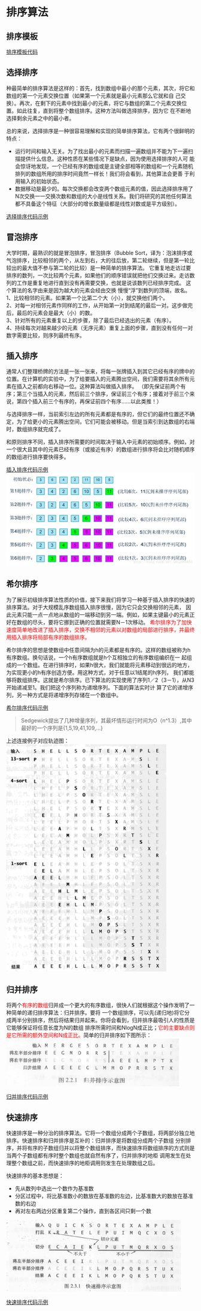 # 排序算法
## 排序模板
[排序模板代码](../src/main/java/lin/xc/coding/skill/algorithm/sort/Example.java)
## 选择排序
种最简单的排序算法是这样的：首先，找到数组中最小的那个元素，其次，将它和数组的第一个元素交换位置（如果第一个元素就是最小元素那么它就和自
己交换）。再次，在剩下的元素中找到最小的元素，将它与数组的第二个元素交换位置。如此往复，直到将整个数组排序。这种方法叫做选择排序，因为它
在不断地选择剩余元素之中的最小者。

总的来说，选择排序是一种很容易理解和实现的简单排序算法，它有两个很鲜明的特点：
- 运行时间和输入无关。为了找出最小的元素而扫描一遍数组并不能为下一遍扫描提供什么信息。这种性质在某些情况下是缺点，因为使用选择排序的人可
  能会惊讶地发现，一个已经有序的数组或是主键全部相等的数组和一个元素随机排列的数组所用的排序时间竟然一样长！我们将会看到，其他算法会更善
  于利用输入的初始状态。
- 数据移动是最少的。每次交换都会改变两个数组元素的值，因此选择排序用了N次交换一一交换次数和数组的大小是线性关系。我们将研究的其他任何算法
  都不具备这个特征（大部分的增长数量级都是线性对数或是平方级别）。

[选择排序代码示例](../src/main/java/lin/xc/coding/skill/algorithm/sort/Selection.java)

## 冒泡排序
大学时期，最熟识的就是冒泡排序，冒泡排序（Bubble Sort，译为：泡沫排序或气泡排序，比较相邻的两个，从左到右，大的往后放，第二轮继续，但是第一轮比较出的最大值不参与第二轮的比较）是一种简单的排序算法。
它重复地走访过要排序的数列，一次比较两个元素，如果他们的顺序错误就把他们交换过来。走访数列的工作是重复地进行直到没有再需要交换，也就是说该数列已经排序完成。
这个算法的名字由来是因为越大的元素会经由交换
慢慢“浮”到数列的顶端，故名。
<br>1、比较相邻的元素。如果第一个比第二个大（小），就交换他们两个。
<br>2、对每一对相邻元素作同样的工作，从开始第一对到结尾的最后一对。这步做完后，最后的元素会是最大（小）的数。
<br>3、针对所有的元素重复以上的步骤，除了最后已经选出的元素（有序）。
<br>4、持续每次对越来越少的元素（无序元素）重复上面的步骤，直到没有任何一对数字需要比较，则序列最终有序。

## 插入排序
通常人们整理桥牌的方法是一张一张来，将每一张牌插入到其它已经有序的牌中的位置。在计算机的实验中，为了给要插入的元素腾出空间，我们需要将其余所有元素在插入之前都向右移动一位。这种算法叫做插入排序。
（即先保证前两个有序；第三个当插入的元素，然后前三个排序，保证前三个有序；接着对于前三个来说，第四个插入前三个有序的，再保证前四个有序……以此类推！）

与选择排序一样，当前索引左边的所有元素都是有序的，但它们的最终位置还不确定，为了给更小的元素腾出空间，它们可能会被移动。但是当索引到达数组的右端时，数组排序就完成了。

和原则排序不同，插入排序所需要的时间取决于输入中元素的初始顺序。例如，对一个很大且其中的元素已经有序（或接近有序）的数组进行排序将会比对随机顺序的数组进行排序要快得多。

[插入排序代码示例](../src/main/java/lin/xc/coding/skill/algorithm/sort/Insertion.java)
![示例图](../img/20210518153100.png)

## 希尔排序
为了展示初级排序算法性质的价值，接下来我们将学习一种基于插入排序的快速的排序算法。对于大规模乱序数组插入排序很慢，因为它只会交换相邻的元素，
因此元素只能一点一点地从数组的一端移动到另一端。例如，如果主键最小的元素正好在数组的尽头，要将它挪到正确的位置就需要N－1次移动。
<font color=#FF0000> 希尔排序为了加快速度简单地改进了插入排序，交换不相邻的元素以对数组的局部进行排序，并最终用插入排序将局部有序的数组排序。</font>

希尔排序的思想是使数组中任意间隔为h的元素都是有序的。这样的数组被称为h有序数组。换句话说，一个h有序数组就是h个互相独立的有序数组编织在一
起组成的一个数组。在进行排序时，如果h很大，我们就能将元素移动到很远的地方，为实现更小的h有序创造方便。用这种方式，对于任意以1结尾的h序列，
我们都能够将数组排序。这就是希尔排序。已下算法的实现使用了序列1／2（3－1），从N3开始递减至1。我们把这个序列称为递增序列。下面的算法实时计
算了它的递增序列，另一种方式是将递增序列存储在一个数组中。

[希尔排序代码示例](../src/main/java/lin/xc/coding/skill/algorithm/sort/Shell.java)
> Sedgewick提出了几种增量序列，其最坏情形运行时间为O（n^1.3）,其中最好的一个序列是{1,5,19,41,109,…}

上述连接例子对应轨迹图：
![轨迹图](../img/20210519102935.png)
## 归并排序
将两个<font color="red">有序的数组</font>归并成一个更大的有序数组，很快人们就根据这个操作发明了一种简单的递归排序算法：归并排序。要将
一个数组排序，可以先(递归地)将它分成两半分别排序，然后将结果归并起来。你将会看到，归并排序最吸引人的性质是它能够保证将任意长度为N的数组
排序所需时间和NlogN成正比；<font color="red">它的主要缺点则是它所需的额外空间和N成正比。</font>简单的归并排序如下图所示：
![归并排序示意图](../img/20210519111535.png)

[归并排序代码示例](../src/main/java/lin/xc/coding/skill/algorithm/sort/Merge.java)

## 快速排序
快速排序是一种分治的排序算法。它将一个数组分成两个子数组，将两部分独立地排序。快速排序和归并排序是互补的：归并排序是将数组分成两个子数组
分别排序，并将有序的子数组归并以将整个数组排序，而快速排序将数组排序的方式则是当两个子数组都有序时整个数组也就自然有序了，归并排序的地柜
调用发生在处理整个数组之前，而快速排序的地柜调用则发生在处理数组之后。

快速排序的基本思想是：
- 先从数列中选出一个数作为基准数
- 分区过程中，将比基准数小的数放在基准数的左边，比基准数大的数放在基准数的右边
- 再对左右两边分区重复第二个操作，直到各区间只剩一个数

![快速排序示意图](../img/20210531171058.png)

[快速排序代码示例](../src/main/java/lin/xc/coding/skill/algorithm/sort/Quick.java)